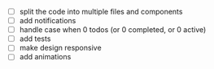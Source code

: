 - [ ] split the code into multiple files and components
- [ ] add notifications
- [ ] handle case when 0 todos (or 0 completed, or 0 active)
- [ ] add tests
- [ ] make design responsive
- [ ] add animations
